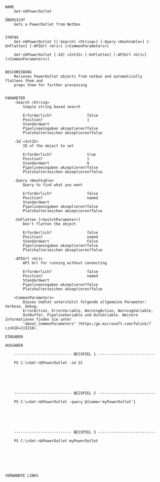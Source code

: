 ﻿```

NAME
    Get-nbPowerOutlet
    
ÜBERSICHT
    Gets a PowerOutlet from Netbox
    
    
SYNTAX
    Get-nbPowerOutlet [[-Search] <String>] [-Query <Hashtable>] [-UnFlatten] [-APIUrl <Uri>] [<CommonParameters>]
    
    Get-nbPowerOutlet [-Id] <Int32> [-UnFlatten] [-APIUrl <Uri>] [<CommonParameters>]
    
    
BESCHREIBUNG
    Rerieves PowerOutlet objects from netbox and automatically flattens them and
    preps them for further processing
    

PARAMETER
    -Search <String>
        Simple string based search
        
        Erforderlich?                false
        Position?                    1
        Standardwert                 
        Pipelineeingaben akzeptieren?false
        Platzhalterzeichen akzeptieren?false
        
    -Id <Int32>
        ID of the object to set
        
        Erforderlich?                true
        Position?                    1
        Standardwert                 0
        Pipelineeingaben akzeptieren?false
        Platzhalterzeichen akzeptieren?false
        
    -Query <Hashtable>
        Query to find what you want
        
        Erforderlich?                false
        Position?                    named
        Standardwert                 
        Pipelineeingaben akzeptieren?false
        Platzhalterzeichen akzeptieren?false
        
    -UnFlatten [<SwitchParameter>]
        Don't flatten the object
        
        Erforderlich?                false
        Position?                    named
        Standardwert                 False
        Pipelineeingaben akzeptieren?false
        Platzhalterzeichen akzeptieren?false
        
    -APIUrl <Uri>
        API Url for running without connecting
        
        Erforderlich?                false
        Position?                    named
        Standardwert                 
        Pipelineeingaben akzeptieren?false
        Platzhalterzeichen akzeptieren?false
        
    <CommonParameters>
        Dieses Cmdlet unterstützt folgende allgemeine Parameter: Verbose, Debug,
        ErrorAction, ErrorVariable, WarningAction, WarningVariable,
        OutBuffer, PipelineVariable und OutVariable. Weitere Informationen finden Sie unter 
        "about_CommonParameters" (https:/go.microsoft.com/fwlink/?LinkID=113216). 
    
EINGABEN
    
AUSGABEN
    
    -------------------------- BEISPIEL 1 --------------------------
    
    PS C:\>Get-nbPowerOutlet -id 22
    
    
    
    
    
    
    -------------------------- BEISPIEL 2 --------------------------
    
    PS C:\>Get-nbPowerOutlet -query @{name='myPowerOutlet'}
    
    
    
    
    
    
    -------------------------- BEISPIEL 3 --------------------------
    
    PS C:\>Get-nbPowerOutlet myPowerOutlet
    
    
    
    
    
    
    
VERWANDTE LINKS



```

